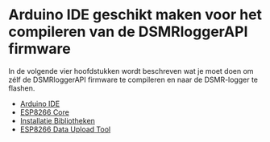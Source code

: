 # Arduino IDE geschikt maken voor het compileren van de DSMRloggerAPI firmware

In de volgende vier hoofdstukken wordt beschreven wat je moet doen om zélf de DSMRloggerAPI firmware te compileren en naar de DSMR-logger te flashen.

* [Arduino IDE](arduino-ide.md)
* [ESP8266 Core](esp8266-core.md)
* [Installatie Bibliotheken](installatie-bibliotheken.md)
* [ESP8266 Data Upload Tool](esp8266-data-upload-tool.md)



